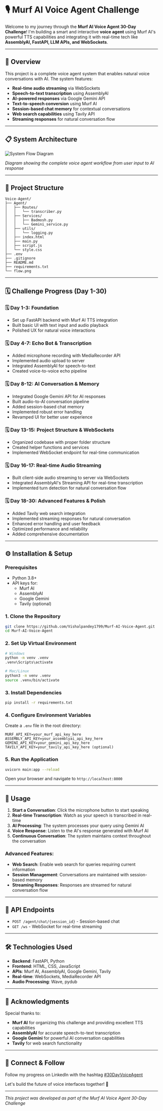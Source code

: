 # 🎙️ Murf AI Voice Agent Challenge

Welcome to my journey through the **Murf AI Voice Agent 30-Day Challenge**!
I'm building a smart and interactive **voice agent** using Murf AI's powerful TTS capabilities and integrating it with real-time tech like **AssemblyAI, FastAPI, LLM APIs, and WebSockets**.

---

## 🚀 Overview

This project is a complete voice agent system that enables natural voice conversations with AI. The system features:

- **Real-time audio streaming** via WebSockets
- **Speech-to-text transcription** using AssemblyAI
- **AI-powered responses** via Google Gemini API
- **Text-to-speech conversion** using Murf AI
- **Session-based chat memory** for contextual conversations
- **Web search capabilities** using Tavily API
- **Streaming responses** for natural conversation flow

---

## 📋 System Architecture

![System Flow Diagram](flow.png)

_Diagram showing the complete voice agent workflow from user input to AI response_

---

## 📁 Project Structure

```
Voice-Agent/
├── Agent/
│   ├── Routes/
│   │   └── transcriber.py
│   ├── Services/
│   │   ├── Badmosh.py
│   │   └── Gemini_service.py
│   ├── utils/
│   │   └── logging.py
│   ├── index.html
│   ├── main.py
│   ├── script.js
│   └── style.css
├── .env
├── .gitignore
├── README.md
├── requirements.txt
└── flow.png
```

---

## 🗓️ Challenge Progress (Day 1-30)

### 🗓️ Day 1-3: Foundation

- Set up FastAPI backend with Murf AI TTS integration
- Built basic UI with text input and audio playback
- Polished UX for natural voice interactions

### 🗓️ Day 4-7: Echo Bot & Transcription

- Added microphone recording with MediaRecorder API
- Implemented audio upload to server
- Integrated AssemblyAI for speech-to-text
- Created voice-to-voice echo pipeline

### 🗓️ Day 8-12: AI Conversation & Memory

- Integrated Google Gemini API for AI responses
- Built audio-to-AI conversation pipeline
- Added session-based chat memory
- Implemented robust error handling
- Revamped UI for better user experience

### 🗓️ Day 13-15: Project Structure & WebSockets

- Organized codebase with proper folder structure
- Created helper functions and services
- Implemented WebSocket endpoint for real-time communication

### 🗓️ Day 16-17: Real-time Audio Streaming

- Built client-side audio streaming to server via WebSockets
- Integrated AssemblyAI's Streaming API for real-time transcription
- Implemented turn detection for natural conversation flow

### 🗓️ Day 18-30: Advanced Features & Polish

- Added Tavily web search integration
- Implemented streaming responses for natural conversation
- Enhanced error handling and user feedback
- Optimized performance and reliability
- Added comprehensive documentation

---

## ⚙️ Installation & Setup

### Prerequisites

- Python 3.8+
- API keys for:
  - Murf AI
  - AssemblyAI
  - Google Gemini
  - Tavily (optional)

### 1. Clone the Repository

```bash
git clone https://github.com/Vishalpandey1799/Murf-AI-Voice-Agent.git
cd Murf-AI-Voice-Agent
```

### 2. Set Up Virtual Environment

```bash
# Windows
python -m venv .venv
.venv\Scripts\activate

# Mac/Linux
python3 -m venv .venv
source .venv/bin/activate
```

### 3. Install Dependencies

```bash
pip install -r requirements.txt
```

### 4. Configure Environment Variables

Create a `.env` file in the root directory:

```env
MURF_API_KEY=your_murf_api_key_here
ASSEMBLY_API_KEY=your_assemblyai_api_key_here
GEMINI_API_KEY=your_gemini_api_key_here
TAVILY_API_KEY=your_tavily_api_key_here (optional)
```

### 5. Run the Application

```bash
uvicorn main:app --reload
```

Open your browser and navigate to `http://localhost:8000`

---

## 🎯 Usage

1. **Start a Conversation**: Click the microphone button to start speaking
2. **Real-time Transcription**: Watch as your speech is transcribed in real-time
3. **AI Processing**: The system processes your query using Gemini AI
4. **Voice Response**: Listen to the AI's response generated with Murf AI
5. **Continuous Conversation**: The system maintains context throughout the conversation

### Advanced Features:

- **Web Search**: Enable web search for queries requiring current information
- **Session Management**: Conversations are maintained with session-based memory
- **Streaming Responses**: Responses are streamed for natural conversation flow

---

## 🔧 API Endpoints

 
- `POST /agent/chat/{session_id}` - Session-based chat
- `GET /ws` - WebSocket for real-time streaming

---

## 🛠️ Technologies Used

- **Backend**: FastAPI, Python
- **Frontend**: HTML, CSS, JavaScript
- **APIs**: Murf AI, AssemblyAI, Google Gemini, Tavily
- **Real-time**: WebSockets, MediaRecorder API
- **Audio Processing**: Wave, pydub

---

## 🙌 Acknowledgments

Special thanks to:

- **Murf AI** for organizing this challenge and providing excellent TTS capabilities
- **AssemblyAI** for accurate speech-to-text transcription
- **Google Gemini** for powerful AI conversation capabilities
- **Tavily** for web search functionality

---

## 🔗 Connect & Follow

Follow my progress on LinkedIn with the hashtag [#30DayVoiceAgent](https://www.linkedin.com/in/vishal-kumar-3835a9330/)

Let's build the future of voice interfaces together! 🚀

---

_This project was developed as part of the Murf AI Voice Agent 30-Day Challenge_
